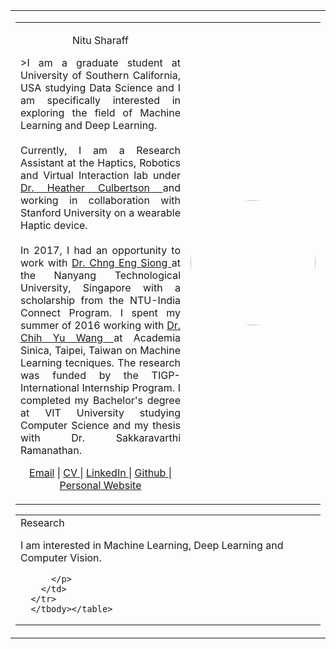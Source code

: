 <html><head>
  <meta name="viewport" content="“width=800”">
  <meta name="generator" content="HTML Tidy for Linux/x86 (vers 11 February 2007), see www.w3.org">
 
  <title>Nitu Sharaff</title>
  <meta http-equiv="Content-Type" content="text/html; charset=us-ascii">
  <link href="http://fonts.googleapis.com/css?family=Lato:400,700,400italic,700italic" rel="stylesheet" type="text/css">
  </head>
  <body>
  <table width="800" border="0" align="center" cellspacing="0" cellpadding="0">
    <tbody><tr>
    <td>
      <table width="100%" align="center" border="0" cellspacing="0" cellpadding="20">
      <tbody><tr>
        <td width="67%" valign="middle">
        <p align="center">
          <name>Nitu Sharaff</name>
        </p>
        <p align="justify">>I am a graduate student at University of Southern California, USA studying Data Science and I am specifically interested in exploring the field of Machine Learning and Deep Learning.
        <br><br>
         Currently, I am a Research Assistant at the Haptics, Robotics and Virtual Interaction lab under <a href="https://sites.usc.edu/culbertson/"> Dr. Heather Culbertson </a> and working in collaboration with Stanford University on a wearable Haptic device. 
        <br><br>
        In 2017, I had an opportunity to work with <a href="http://www.ntu.edu.sg/home/aseschng/"> Dr. Chng Eng Siong </a> at the Nanyang Technological University, Singapore with a scholarship from the NTU-India Connect Program. I spent my summer of 2016 working with <a href="https://www.citi.sinica.edu.tw/pages/cywang/contact_en.html"> Dr. Chih Yu Wang </a> at Academia Sinica, Taipei, Taiwan on Machine Learning tecniques. The research was funded by the TIGP-International Internship Program. 
 I completed my Bachelor's degree at VIT University studying Computer Science and my thesis with Dr. Sakkaravarthi Ramanathan.
        </p>
        <p align="center">
          <a href="mailto:removethis-sharaff@usc.edu">Email</a> | 
          <a href="http://www.ntu.edu.sg/home/aseschng/"> CV </a> |
          <a href="http://www.linkedin.com/in/nitusharaff/"> LinkedIn </a> | 
          <a href="http://www.github.com/nitusharaff/"> Github </a> | 
          <a href="http://www.nitusharaff.com/"> Personal Website </a>
        </p>
        </td>
        <td width="33%">
        <img src="/assets/sq.jpg" width="200px" style="border-radius:50%">
        </td>
      </tr>
      </tbody></table>
      <table width="100%" align="center" border="0" cellspacing="0" cellpadding="20">
      <tbody><tr>
        <td width="100%" valign="middle">
          <heading>Research</heading>
          <p>
I am interested in Machine Learning, Deep Learning and Computer Vision.

          </p>
        </td>
      </tr>
      </tbody></table>
  

</body></html>











































